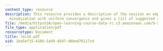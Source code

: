 ```yaml
---
content_type: resource
description: This resource provides a description of the session on empirical risk
  minimization with uniform convergence and gives a list of suggested readings.
file: /media/https%3A/open-learning-course-data-rc.s3.amazonaws.com/9-520-statistical-learning-theory-and-applications-spring-2006/1ba5ef1541865a99d647d6bed76117cd_lec16.pdf
file_type: application/pdf
resourcetype: Document
title: lec16.pdf
uid: 1ba5ef15-4186-5a99-d647-d6bed76117cd
---
```

